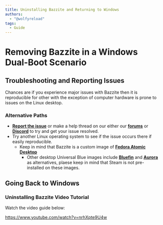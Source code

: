 ```yaml
---
title: Uninstalling Bazzite and Returning to Windows
authors:
  - "@wolfyreload"
tags:
  - Guide
---
```


# Removing Bazzite in a Windows Dual-Boot Scenario

## Troubleshooting and Reporting Issues

Chances are if you experience major issues with Bazzite then it is reproducible for other with the exception of computer hardware is prone to issues on the Linux desktop.

### Alternative Paths

- [**Report the issue**](../General/reporting_bugs/) or make a help thread on our either our [**forums**](https://universal-blue.discourse.group/c/bazzite/5) or [**Discord**](https://discord.gg/WEu6BdFEtp) to try and get your issue resolved.
- Try another Linux operating system to see if the issue occurs there if easily reproducible.
  - Keep in mind that Bazzite is a custom image of [**Fedora Atomic Desktop**](https://fedoraproject.org/atomic-desktops/)
    - Other desktop Universal Blue images include [**Bluefin**](https://projectbluefin.io/) and [**Aurora**](https://getaurora.dev/) as alternatives, plaese keep in mind that Steam is not pre-installed on these images.

## Going Back to Windows

### Uninstalling Bazzite Video Tutorial

Watch the video guide below:

https://www.youtube.com/watch?v=nrhXpte9U4w
